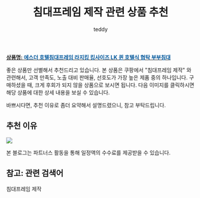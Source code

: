 ﻿---
layout: post
title:  "침대프레임 제작 관련 상품 추천"
author: teddy
categories: [ 가구/인테리어 ]
tags: [침대프레임 제작]
image: https://ads-partners.coupang.com/image1/uW2HuAk34N3qbuOYuYBhavXBOexCADPybm7M5Uc7OBEi0yB8a-bgAk2eK5roDWaxsTYius1vP3_En_Pl7erJzwhifMDtPdgw5MMS6WWZ4aor05b_nnIu46liQrRRcP1BoRB7ymNQ5kp9E1FptS29Yxv_vW1kdMoCNf6tZPubn8hbbpPOfYQhphmf3UknzDcH42tGMZP-6i4AsPxZIR3gMnqUNyHnhIBEiK3qnvLPOexnz2LBkR6QGHoNM6mbiZvTNODSvjWh2C0Uk_x8vMcjqzlvg-H6bbO5s0q3m4YBevQacmbE 
description: "쿠팡에서 침대프레임 제작 관련 상품으로 가장 고객 선호도가 높은 제품 중 하나입니다."
---

<a href="https://link.coupang.com/re/AFFSDP?lptag=AF5673682&pageKey=7385186691&itemId=19081770906&vendorItemId=86204112464&traceid=V0-153-7c3acaf3d1d1b4bb&clickBeacon=5pfReSIh7cifJXWmB7L2V43AeRGz%2FNwzhDdQ5MuhhnML0SNAroCTLR1S4q2ySEAB7OZAtpzVXuGoh977np3AmB5skt7Yf4cVFfntK8%2B6C6C4N2E7L9eMUovgK6sUMxtDymWAsutV8xDfAZQs12HPWgXPlkCNbejwZLJ5nCL0kpVlM%2BCC%2BtIXcWk9RqRUR61O9Xrud1KyYN47KgrakPZCFInwsR8WsgZl8%2FG1ex6INLWzlgxtqZ1TecET10wLtOfjZsp7TnUtOBQFV0vf67U%2FoRAlhS6rswkqMeDe2ye%2FLyh%2Fy1YHvCa3oe6afu%2FOSYy10Gfav0jMy5qpnO7GE3LVNeHcXMJ40xVuzsZ%2Fqu7nlgrYr3wTwo6ELUjz8fE1iga5FwlRc8QuUrkPZofVmNqugDYY5CtMsfTTXHbT85CFyutAcSvKAaY9WOEmD2jwlL%2BTN73u4%2FPrNI2ZdYK1hx7vK0JrfuyVWNXInKr%2FfyBP%2FberUzFGBsdYBri2H3zv6vfwZGh%2Fx0uyStHUFW58agJw%2BrnPR%2FmZB3NeBMw2OogOmF4AW020i%2BfTHXMIsl%2BJLU6segD7TzDxpHUGms4hH20%2BWZR6h88LoBXjM%2FCNiu%2FfLfzLJTfO95QjOibMGNGubYorrNg2lTsgMsoqiIHDYA%2Flrp11Hs%2BSRcOmDFri1O7Fs0fVXpHXFsEcry5xdcvOXlvVvYa6ygj0Scy1iZyhUHNKhQw%2FHuEWlkgkMrzf4kmCuLfa%2FXOJOmpRw80oGeU52XRngjBhOy4yQeAiEdOfoREN0Kpia1vE3u%2BNwOlL6gFfYoyPPcwq2ZJfXo0pEa0BAyNLUuiVo%2BpnyW1f2EET6zOFRa3NuKEyaCRPwX6ezBnUwFdAc5J0KwE962F9T8VBj7M6&requestid=20231102082337305107376709&token=31850C%7CMIXED"><b>상품명: <font color='#01579B'>에스더 호텔침대프레임 라지킹 킹사이즈 LK 퀸 호텔식 협탁 부부침대</font></b></a>

좋은 상품만 선별해서 추천드리고 있습니다.
본 상품은 쿠팡에서 "침대프레임 제작" 와 관련해서, 고객 만족도, 노출 대비 판매율, 선호도가 가장 높은 제품 중의 하나입니다.
구매하셨을 때, 크게 후회가 되지 않을 상품으로 보시면 됩니다. 
다음 이미지를 클릭하시면 해당 상품에 대한 상세 내용을 보실 수 있습니다.

바쁘시다면, 추천 이유로 좀더 요약해서 설명드렸으니, 참고 부탁드립니다.

## 추천 이유 

<a href="https://link.coupang.com/re/AFFSDP?lptag=AF5673682&pageKey=7385186691&itemId=19081770906&vendorItemId=86204112464&traceid=V0-153-7c3acaf3d1d1b4bb&clickBeacon=5pfReSIh7cifJXWmB7L2V43AeRGz%2FNwzhDdQ5MuhhnML0SNAroCTLR1S4q2ySEAB7OZAtpzVXuGoh977np3AmB5skt7Yf4cVFfntK8%2B6C6C4N2E7L9eMUovgK6sUMxtDymWAsutV8xDfAZQs12HPWgXPlkCNbejwZLJ5nCL0kpVlM%2BCC%2BtIXcWk9RqRUR61O9Xrud1KyYN47KgrakPZCFInwsR8WsgZl8%2FG1ex6INLWzlgxtqZ1TecET10wLtOfjZsp7TnUtOBQFV0vf67U%2FoRAlhS6rswkqMeDe2ye%2FLyh%2Fy1YHvCa3oe6afu%2FOSYy10Gfav0jMy5qpnO7GE3LVNeHcXMJ40xVuzsZ%2Fqu7nlgrYr3wTwo6ELUjz8fE1iga5FwlRc8QuUrkPZofVmNqugDYY5CtMsfTTXHbT85CFyutAcSvKAaY9WOEmD2jwlL%2BTN73u4%2FPrNI2ZdYK1hx7vK0JrfuyVWNXInKr%2FfyBP%2FberUzFGBsdYBri2H3zv6vfwZGh%2Fx0uyStHUFW58agJw%2BrnPR%2FmZB3NeBMw2OogOmF4AW020i%2BfTHXMIsl%2BJLU6segD7TzDxpHUGms4hH20%2BWZR6h88LoBXjM%2FCNiu%2FfLfzLJTfO95QjOibMGNGubYorrNg2lTsgMsoqiIHDYA%2Flrp11Hs%2BSRcOmDFri1O7Fs0fVXpHXFsEcry5xdcvOXlvVvYa6ygj0Scy1iZyhUHNKhQw%2FHuEWlkgkMrzf4kmCuLfa%2FXOJOmpRw80oGeU52XRngjBhOy4yQeAiEdOfoREN0Kpia1vE3u%2BNwOlL6gFfYoyPPcwq2ZJfXo0pEa0BAyNLUuiVo%2BpnyW1f2EET6zOFRa3NuKEyaCRPwX6ezBnUwFdAc5J0KwE962F9T8VBj7M6&requestid=20231102082337305107376709&token=31850C%7CMIXED"><img src="http://image1.coupangcdn.com/image/vendor_inventory/6beb/104b90b799b7c666a248368bc9853b22033e78c265634a593516d5c83ff5.jpg"></a> 

본 블로그는 파트너스 활동을 통해 일정액의 수수료를 제공받을 수 있습니다.

## 참고: 관련 검색어    
침대프레임 제작